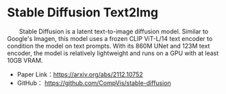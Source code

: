 # Stable Diffusion Text2Img
&emsp;&emsp;Stable Diffusion is a latent text-to-image diffusion model. Similar to Google's Imagen, this model uses a frozen CLIP ViT-L/14 text encoder to condition the model on text prompts. With its 860M UNet and 123M text encoder, the model is relatively lightweight and runs on a GPU with at least 10GB VRAM.

- Paper Link：https://arxiv.org/abs/2112.10752
- GitHub： https://github.com/CompVis/stable-diffusion
